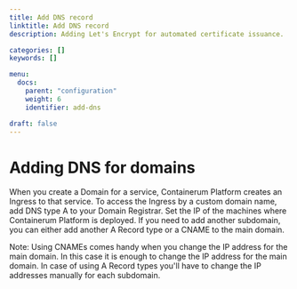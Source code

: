 ```yaml
---
title: Add DNS record
linktitle: Add DNS record
description: Adding Let's Encrypt for automated certificate issuance.

categories: []
keywords: []

menu:
  docs:
    parent: "configuration"
    weight: 6
    identifier: add-dns

draft: false
---
```



# Adding DNS for domains
When you create a Domain for a service, Containerum Platform creates an Ingress to that service. To access the Ingress by a custom domain name, add DNS type A to your Domain Registrar. Set the IP of the machines where Containerum Platform is deployed. If you need to add another subdomain, you can either add another A Record type or a CNAME to the main domain.

Note: Using CNAMEs comes handy when you change the IP address for the main domain. In this case it is enough to change the IP address for the main domain. In case of using A Record types you'll have to change the IP addresses manually for each subdomain.
